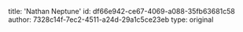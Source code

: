 title: 'Nathan Neptune'
id: df66e942-ce67-4069-a088-35fb63681c58
author: 7328c14f-7ec2-4511-a24d-29a1c5ce23eb
type: original
